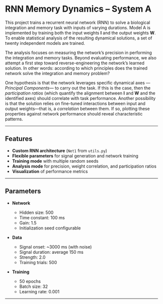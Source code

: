 # RNN Memory Dynamics – System A  

This project trains a recurrent neural network (RNN) to solve a biological integration and memory task with inputs of varying durations. Model A is implemented by training both the input weights $\mathbf{I}$ and the output weights $\mathbf{W}$. To enable statistical analysis of the resulting dynamical solutions, a set of twenty independent models are trained.

The analysis focuses on measuring the network’s precision in performing the integration and memory tasks. Beyond evaluating performance, we also attempt a first step toward reverse-engineering the network’s learned solution. In other words: according to which principles does the trained network solve the integration and memory problem?

One hypothesis is that the network leverages specific dynamical axes —*Principal Components*— to carry out the task. If this is the case, then the *participation ratios* (which quantify the alignment between $\mathbf{I}$ and $\mathbf{W}$ and the identified axes) should correlate with task performance. Another possibility is that the solution relies on fine-tuned interactions between input and output weights—that is, a *correlation* between them. If so, plotting these properties against network performance should reveal characteristic patterns.


---

## Features  

- **Custom RNN architecture** (`Net1` from `utils.py`)  
- **Flexible parameters** for signal generation and network training  
- **Training mode** with multiple random seeds  
- **Analysis mode** for precision, weight correlation, and participation ratios  
- **Visualization** of performance metrics  

---

## Parameters  

- **Network**  
  - Hidden size: 500  
  - Time constant: 100 ms  
  - Gain: 1.5  
  - Initialization seed configurable  

- **Data**  
  - Signal onset: ~3000 ms (with noise)  
  - Signal duration: average 150 ms  
  - Strength: 2.0  
  - Training trials: 500  

- **Training**  
  - 50 epochs  
  - Batch size: 32  
  - Learning rate: 0.001  

---


